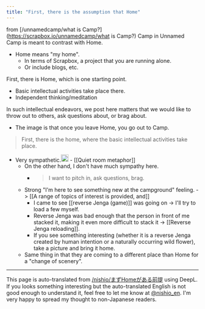 ```yaml
---
title: "First, there is the assumption that Home"
---
```


from [/unnamedcamp/what is Camp?](https://scrapbox.io/unnamedcamp/what is Camp?)
Camp in Unnamed Camp is meant to contrast with Home.
- Home means "my home".
    - In terms of Scrapbox, a project that you are running alone.
    - Or include blogs, etc.

First, there is Home, which is one starting point.
- Basic intellectual activities take place there.
- Independent thinking/meditation

In such intellectual endeavors, we post here matters that we would like to throw out to others, ask questions about, or brag about.
- The image is that once you leave Home, you go out to Camp.

> First, there is the home, where the basic intellectual activities take place.
- Very sympathetic.<img src='https://scrapbox.io/api/pages/unnamedcamp/nishio/icon' alt='/unnamedcamp/nishio.icon' height="19.5"/>
        - [[Quiet room metaphor]]
    - On the other hand, I don't have much sympathy here.
        - > I want to pitch in, ask questions, brag.
    - Strong "I'm here to see something new at the campground" feeling.
            - >  [[A range of topics of interest is provided, and]]
        - I came to see [[reverse Jenga (game)]] was going on -> I'll try to load a few myself.
        - Reverse Jenga was bad enough that the person in front of me stacked it, making it even more difficult to stack it -> [[Reverse Jenga reloading]].
        - If you see something interesting (whether it is a reverse Jenga created by human intention or a naturally occurring wild flower), take a picture and bring it home.
    - Same thing in that they are coming to a different place than Home for a "change of scenery".
---
This page is auto-translated from [/nishio/まずHomeがある前提](https://scrapbox.io/nishio/まずHomeがある前提) using DeepL. If you looks something interesting but the auto-translated English is not good enough to understand it, feel free to let me know at [@nishio_en](https://twitter.com/nishio_en). I'm very happy to spread my thought to non-Japanese readers.